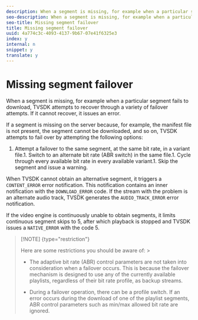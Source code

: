 ```yaml
---
description: When a segment is missing, for example when a particular segment fails to download, TVSDK attempts to recover through a variety of failover attempts. If it cannot recover, it issues an error.
seo-description: When a segment is missing, for example when a particular segment fails to download, TVSDK attempts to recover through a variety of failover attempts. If it cannot recover, it issues an error.
seo-title: Missing segment failover
title: Missing segment failover
uuid: 4a774c3c-4093-4137-9b67-07e41f6325e3
index: y
internal: n
snippet: y
translate: y
---
```


# Missing segment failover

When a segment is missing, for example when a particular segment fails to download, TVSDK attempts to recover through a variety of failover attempts. If it cannot recover, it issues an error.

If a segment is missing on the server because, for example, the manifest file is not present, the segment cannot be downloaded, and so on, TVSDK attempts to fail over by attempting the following options: 

1. Attempt a failover to the same segment, at the same bit rate, in a variant file.1. Switch to an alternate bit rate (ABR switch) in the same file.1. Cycle through every available bit rate in every available variant.1. Skip the segment and issue a warning.

When TVSDK cannot obtain an alternative segment, it triggers a `CONTENT_ERROR` error notification. This notification contains an inner notification with the `DOWNLOAD_ERROR` code. If the stream with the problem is an alternate audio track, TVSDK generates the `AUDIO_TRACK_ERROR` error notification. 

If the video engine is continuously unable to obtain segments, it limits continuous segment skips to 5, after which playback is stopped and TVSDK issues a `NATIVE_ERROR` with the code 5. 

>[!NOTE] {type="restriction"}
>
>Here are some restrictions you should be aware of: >
>* The adaptive bit rate (ABR) control parameters are not taken into consideration when a failover occurs. This is because the failover mechanism is designed to use any of the currently available playlists, regardless of their bit rate profile, as backup streams. 
>
>* During a failover operation, there can be a profile switch. If an error occurs during the download of one of the playlist segments, ABR control parameters such as min/max allowed bit rate are ignored. 
>
>
>


